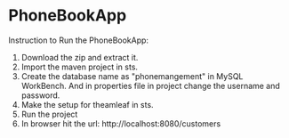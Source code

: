 # PhoneBookApp
Instruction to Run the PhoneBookApp:
1. Download the zip and extract it.
2. Import the maven project in sts.
3. Create the database name as "phonemangement" in MySQL WorkBench. And in properties file in project change the username and password.
4. Make the setup for theamleaf in sts.
5. Run the project
6. In browser hit the url: http://localhost:8080/customers
